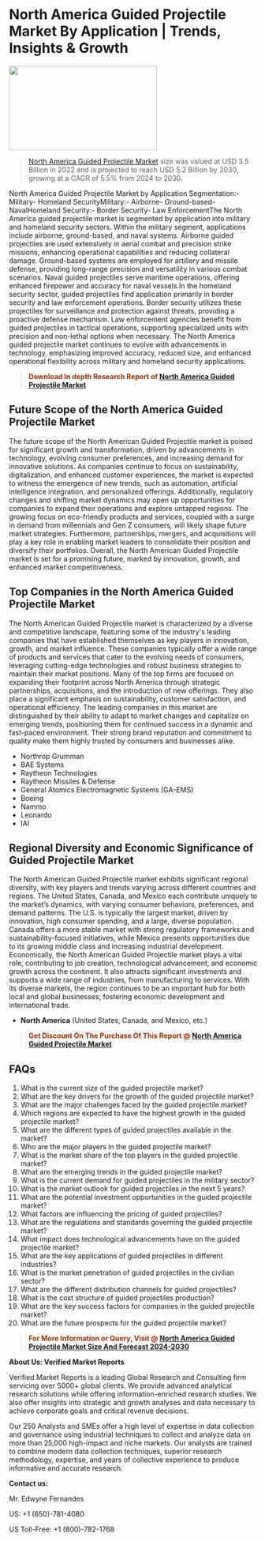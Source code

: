 <p><h1>North America Guided Projectile Market By Application | Trends, Insights & Growth</h1><p><img class="aligncenter size-medium wp-image-105565" src="https://ffe5etoiles.com/wp-content/uploads/2025/01/MST7-300x171.png" alt="" width="300" height="171" /></p><blockquote><p><a href="https://www.verifiedmarketreports.com/download-sample/?rid=529662&utm_source=Github-NA&utm_medium=352" target="_blank">North America Guided Projectile Market</a> size was valued at USD 3.5 Billion in 2022 and is projected to reach USD 5.2 Billion by 2030, growing at a CAGR of 5.5% from 2024 to 2030.</p></blockquote>North America Guided Projectile Market by Application Segmentation:- Military- Homeland SecurityMilitary:- Airborne- Ground-based- NavalHomeland Security:- Border Security- Law EnforcementThe North America guided projectile market is segmented by application into military and homeland security sectors. Within the military segment, applications include airborne, ground-based, and naval systems. Airborne guided projectiles are used extensively in aerial combat and precision strike missions, enhancing operational capabilities and reducing collateral damage. Ground-based systems are employed for artillery and missile defense, providing long-range precision and versatility in various combat scenarios. Naval guided projectiles serve maritime operations, offering enhanced firepower and accuracy for naval vessels.In the homeland security sector, guided projectiles find application primarily in border security and law enforcement operations. Border security utilizes these projectiles for surveillance and protection against threats, providing a proactive defense mechanism. Law enforcement agencies benefit from guided projectiles in tactical operations, supporting specialized units with precision and non-lethal options when necessary. The North America guided projectile market continues to evolve with advancements in technology, emphasizing improved accuracy, reduced size, and enhanced operational flexibility across military and homeland security applications.</p><blockquote><p><span style="color: #993300;"><strong>Download In depth Research Report of <a href="https://www.verifiedmarketreports.com/download-sample/?rid=529662&utm_source=Github-NA&utm_medium=352">North America Guided Projectile Market</a></strong></span></p></blockquote><h2>Future Scope of the North America Guided Projectile Market</h2><p>The future scope of the North American Guided Projectile market is poised for significant growth and transformation, driven by advancements in technology, evolving consumer preferences, and increasing demand for innovative solutions. As companies continue to focus on sustainability, digitalization, and enhanced customer experiences, the market is expected to witness the emergence of new trends, such as automation, artificial intelligence integration, and personalized offerings. Additionally, regulatory changes and shifting market dynamics may open up opportunities for companies to expand their operations and explore untapped regions. The growing focus on eco-friendly products and services, coupled with a surge in demand from millennials and Gen Z consumers, will likely shape future market strategies. Furthermore, partnerships, mergers, and acquisitions will play a key role in enabling market leaders to consolidate their position and diversify their portfolios. Overall, the North American Guided Projectile market is set for a promising future, marked by innovation, growth, and enhanced market competitiveness.</p><h2>Top Companies in the North America Guided Projectile Market</h2><p>The North American Guided Projectile market is characterized by a diverse and competitive landscape, featuring some of the industry's leading companies that have established themselves as key players in innovation, growth, and market influence. These companies typically offer a wide range of products and services that cater to the evolving needs of consumers, leveraging cutting-edge technologies and robust business strategies to maintain their market positions. Many of the top firms are focused on expanding their footprint across North America through strategic partnerships, acquisitions, and the introduction of new offerings. They also place a significant emphasis on sustainability, customer satisfaction, and operational efficiency. The leading companies in this market are distinguished by their ability to adapt to market changes and capitalize on emerging trends, positioning them for continued success in a dynamic and fast-paced environment. Their strong brand reputation and commitment to quality make them highly trusted by consumers and businesses alike.</p><p><ul><li>Northrop Grumman </li><li> BAE Systems </li><li> Raytheon Technologies </li><li> Raytheon Missiles & Defense </li><li> General Atomics Electromagnetic Systems (GA-EMS) </li><li> Boeing </li><li> Nammo </li><li> Leonardo </li><li> IAI</li></ul></p><h2>Regional Diversity and Economic Significance of Guided Projectile Market</h2><p>The North American Guided Projectile market exhibits significant regional diversity, with key players and trends varying across different countries and regions. The United States, Canada, and Mexico each contribute uniquely to the market’s dynamics, with varying consumer behaviors, preferences, and demand patterns. The U.S. is typically the largest market, driven by innovation, high consumer spending, and a large, diverse population. Canada offers a more stable market with strong regulatory frameworks and sustainability-focused initiatives, while Mexico presents opportunities due to its growing middle class and increasing industrial development. Economically, the North American Guided Projectile market plays a vital role, contributing to job creation, technological advancement, and economic growth across the continent. It also attracts significant investments and supports a wide range of industries, from manufacturing to services. With its diverse markets, the region continues to be an important hub for both local and global businesses, fostering economic development and international trade.</p><ul> <li><strong>North America</strong> (United States, Canada, and Mexico, etc.)</li></ul><blockquote><p><span style="color: #993300;"><strong>Get Discount On The Purchase Of This Report @ <a href="https://www.verifiedmarketreports.com/ask-for-discount/?rid=529662&utm_source=Github-NA&utm_medium=352">North America Guided Projectile Market</a></strong></span></p></blockquote><h2>FAQs</h2><p><ol> <li>What is the current size of the guided projectile market?</div><div></li> <li>What are the key drivers for the growth of the guided projectile market?</div><div></li> <li>What are the major challenges faced by the guided projectile market?</div><div></li> <li>Which regions are expected to have the highest growth in the guided projectile market?</div><div></li> <li>What are the different types of guided projectiles available in the market?</div><div></li> <li>Who are the major players in the guided projectile market?</div><div></li> <li>What is the market share of the top players in the guided projectile market?</div><div></li> <li>What are the emerging trends in the guided projectile market?</div><div></li> <li>What is the current demand for guided projectiles in the military sector?</div><div></li> <li>What is the market outlook for guided projectiles in the next 5 years?</div><div></li> <li>What are the potential investment opportunities in the guided projectile market?</div><div></li> <li>What factors are influencing the pricing of guided projectiles?</div><div></li> <li>What are the regulations and standards governing the guided projectile market?</div><div></li> <li>What impact does technological advancements have on the guided projectile market?</div><div></li> <li>What are the key applications of guided projectiles in different industries?</div><div></li> <li>What is the market penetration of guided projectiles in the civilian sector?</div><div></li> <li>What are the different distribution channels for guided projectiles?</div><div></li> <li>What is the cost structure of guided projectiles production?</div><div></li> <li>What are the key success factors for companies in the guided projectile market?</div><div></li> <li>What are the future prospects for the guided projectile market?</div><div></li></ol></p><blockquote><p><span style="color: #993300;"><strong>For More Information or Query, Visit @ <a href="https://www.verifiedmarketreports.com/product/guided-projectile-market/">North America Guided Projectile Market Size And Forecast 2024-2030</a></strong></span></p></blockquote><p><strong>About Us: Verified Market Reports</strong></p><p>Verified Market Reports is a leading Global Research and Consulting firm servicing over 5000+ global clients. We provide advanced analytical research solutions while offering information-enriched research studies. We also offer insights into strategic and growth analyses and data necessary to achieve corporate goals and critical revenue decisions.</p><p>Our 250 Analysts and SMEs offer a high level of expertise in data collection and governance using industrial techniques to collect and analyze data on more than 25,000 high-impact and niche markets. Our analysts are trained to combine modern data collection techniques, superior research methodology, expertise, and years of collective experience to produce informative and accurate research.</p><p><strong>Contact us:</strong></p><p>Mr. Edwyne Fernandes</p><p>US: +1 (650)-781-4080</p><p>US Toll-Free: +1 (800)-782-1768</p>
